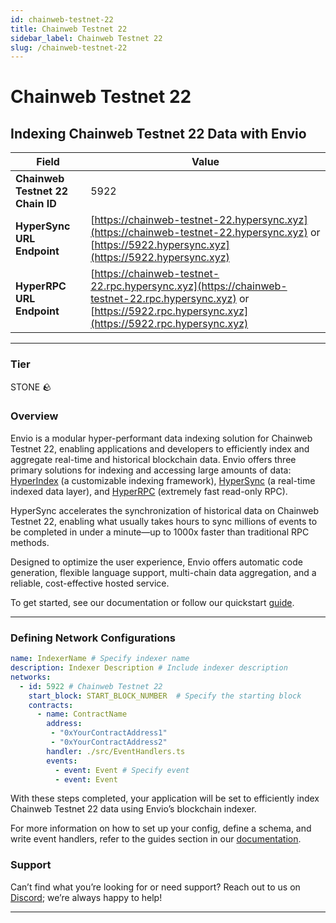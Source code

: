 ```yaml
---
id: chainweb-testnet-22
title: Chainweb Testnet 22
sidebar_label: Chainweb Testnet 22
slug: /chainweb-testnet-22
---
```


# Chainweb Testnet 22

## Indexing Chainweb Testnet 22 Data with Envio

| **Field**                     | **Value**                                                                                          |
|-------------------------------|----------------------------------------------------------------------------------------------------|
| **Chainweb Testnet 22 Chain ID**     | 5922                                                                                            |
| **HyperSync URL Endpoint**    | [https://chainweb-testnet-22.hypersync.xyz](https://chainweb-testnet-22.hypersync.xyz) or [https://5922.hypersync.xyz](https://5922.hypersync.xyz) |
| **HyperRPC URL Endpoint**     | [https://chainweb-testnet-22.rpc.hypersync.xyz](https://chainweb-testnet-22.rpc.hypersync.xyz) or [https://5922.rpc.hypersync.xyz](https://5922.rpc.hypersync.xyz) |

---

### Tier

STONE 🪨

### Overview

Envio is a modular hyper-performant data indexing solution for Chainweb Testnet 22, enabling applications and developers to efficiently index and aggregate real-time and historical blockchain data. Envio offers three primary solutions for indexing and accessing large amounts of data: [HyperIndex](/docs/HyperIndex/overview) (a customizable indexing framework), [HyperSync](/docs/HyperSync/overview) (a real-time indexed data layer), and [HyperRPC](/docs/HyperRPC/overview-hyperrpc) (extremely fast read-only RPC).

HyperSync accelerates the synchronization of historical data on Chainweb Testnet 22, enabling what usually takes hours to sync millions of events to be completed in under a minute—up to 1000x faster than traditional RPC methods.

Designed to optimize the user experience, Envio offers automatic code generation, flexible language support, multi-chain data aggregation, and a reliable, cost-effective hosted service.

To get started, see our documentation or follow our quickstart [guide](/docs/HyperIndex/contract-import).

---

### Defining Network Configurations

```yaml
name: IndexerName # Specify indexer name
description: Indexer Description # Include indexer description
networks:
  - id: 5922 # Chainweb Testnet 22  
    start_block: START_BLOCK_NUMBER  # Specify the starting block
    contracts:
      - name: ContractName
        address:
         - "0xYourContractAddress1"
         - "0xYourContractAddress2"
        handler: ./src/EventHandlers.ts
        events:
          - event: Event # Specify event
          - event: Event
```

With these steps completed, your application will be set to efficiently index Chainweb Testnet 22 data using Envio’s blockchain indexer.

For more information on how to set up your config, define a schema, and write event handlers, refer to the guides section in our [documentation](/docs/HyperIndex/configuration-file).

### Support

Can’t find what you’re looking for or need support? Reach out to us on [Discord](https://discord.com/invite/Q9qt8gZ2fX); we’re always happy to help!

---
